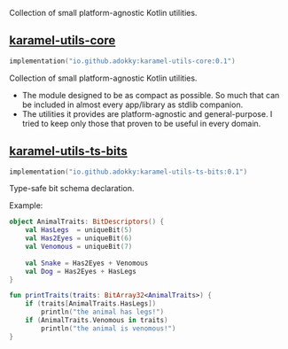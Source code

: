 Collection of small platform-agnostic Kotlin utilities.

## [karamel-utils-core](karamel-utils-core)

```kotlin
implementation("io.github.adokky:karamel-utils-core:0.1")
```

Collection of small platform-agnostic Kotlin utilities.

* The module designed to be as compact as possible.
  So much that can be included in almost every app/library as stdlib companion.
* The utilities it provides are platform-agnostic and general-purpose.
I tried to keep only those that proven to be useful in every domain.

## [karamel-utils-ts-bits](karamel-utils-ts-bits)

```kotlin
implementation("io.github.adokky:karamel-utils-ts-bits:0.1")
```

Type-safe bit schema declaration.

Example:

```kotlin
object AnimalTraits: BitDescriptors() {
    val HasLegs  = uniqueBit(5)
    val Has2Eyes = uniqueBit(6)
    val Venomous = uniqueBit(7)
    
    val Snake = Has2Eyes + Venomous
    val Dog = Has2Eyes + HasLegs
}

fun printTraits(traits: BitArray32<AnimalTraits>) {
    if (traits[AnimalTraits.HasLegs])
        println("the animal has legs!")
    if (AnimalTraits.Venomous in traits)
        println("the animal is venomous!")
}
```
